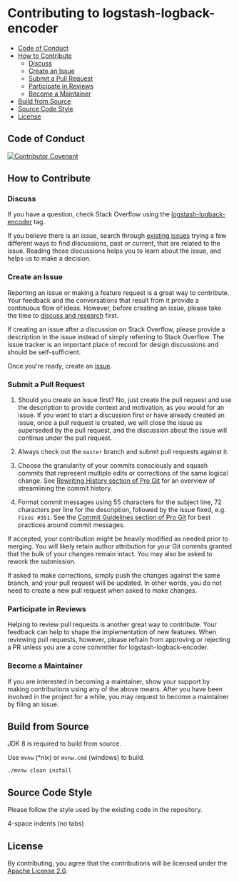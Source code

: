 Contributing to logstash-logback-encoder
========================================

* [Code of Conduct](#code-of-conduct)
* [How to Contribute](#how-to-contribute)
  * [Discuss](#discuss)
  * [Create an Issue](#create-an-issue)
  * [Submit a Pull Request](#submit-a-pull-request)
  * [Participate in Reviews](#participate-in-reviews)
  * [Become a Maintainer](#become-a-maintainer)
* [Build from Source](#build-from-source)
* [Source Code Style](#source-code-style)
* [License](#license)

Code of Conduct
---------------

[![Contributor Covenant](https://img.shields.io/badge/Contributor%20Covenant-v2.0%20adopted-ff69b4.svg)](CODE_OF_CONDUCT.md)

How to Contribute
-----------------

### Discuss

If you have a question, check Stack Overflow using the
[logstash-logback-encoder](https://stackoverflow.com/questions/tagged/logstash-logback-encoder) tag.

If you believe there is an issue, search through
[existing issues](https://github.com/logstash/logstash-logback-encoder/issues) trying a
few different ways to find discussions, past or current, that are related to the issue.
Reading those discussions helps you to learn about the issue, and helps us to make a decision.

### Create an Issue

Reporting an issue or making a feature request is a great way to contribute.
Your feedback and the conversations that result from it provide a continuous flow of ideas.
However, before creating an issue, please take the time to [discuss and research](#discuss) first.

If creating an issue after a discussion on Stack Overflow, please provide a description
in the issue instead of simply referring to Stack Overflow.
The issue tracker is an important place of record for design discussions and should be self-sufficient.

Once you're ready, create an [issue](https://github.com/logstash/logstash-logback-encoder/issues).

### Submit a Pull Request

1. Should you create an issue first? No, just create the pull request and use the
   description to provide context and motivation, as you would for an issue. If you want
   to start a discussion first or have already created an issue, once a pull request is
   created, we will close the issue as superseded by the pull request, and the discussion
   about the issue will continue under the pull request.

2. Always check out the `master` branch and submit pull requests against it.

3. Choose the granularity of your commits consciously and squash commits that represent
   multiple edits or corrections of the same logical change. See
   [Rewriting History section of Pro Git](https://git-scm.com/book/en/Git-Tools-Rewriting-History)
   for an overview of streamlining the commit history.

4. Format commit messages using 55 characters for the subject line, 72 characters per line
   for the description, followed by the issue fixed, e.g. `Fixes #351`. See the
   [Commit Guidelines section of Pro Git](https://git-scm.com/book/en/Distributed-Git-Contributing-to-a-Project#Commit-Guidelines)
   for best practices around commit messages.

If accepted, your contribution might be heavily modified as needed prior to merging.
You will likely retain author attribution for your Git commits granted that the bulk of
your changes remain intact. You may also be asked to rework the submission.

If asked to make corrections, simply push the changes against the same branch, and your
pull request will be updated. In other words, you do not need to create a new pull request
when asked to make changes.

### Participate in Reviews

Helping to review pull requests is another great way to contribute. Your feedback
can help to shape the implementation of new features. When reviewing pull requests,
however, please refrain from approving or rejecting a PR unless you are a core
committer for logstash-logback-encoder.

### Become a Maintainer

If you are interested in becoming a maintainer, show your support by making contributions
using any of the above means.  After you have been involved in the project for a while,
you may request to become a maintainer by filing an issue.

Build from Source
-----------------

JDK 8 is required to build from source.

Use `mvnw` (\*nix) or `mvnw.cmd` (windows) to build.

```
./mvnw clean install
```

Source Code Style
-----------------

Please follow the style used by the existing code in the repository.

4-space indents (no tabs)

License
-------

By contributing, you agree that the contributions will be licensed under the
[Apache License 2.0](https://github.com/logstash/logstash-logback-encoder/blob/master/LICENSE).
